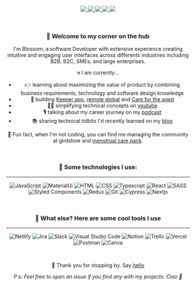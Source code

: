 <div align="center">
 
<p align="center">

<a href="https://www.linkedin.com/in/blossom-babalola/"><img src="https://img.shields.io/badge/LinkedIn-0077B5?style=for-the-badge&logo=linkedin&logoColor=white"/> </a>
 <a href="https://www.youtube.com/channel/UCWqoKQfyZTTLUd4t8yBT57g"><img src="https://img.shields.io/badge/-yotube-red?style=for-the-badge&logo=youtube&logoColor=white"/> </a>
  <a href="https://anchor.fm/trant"><img src="https://img.shields.io/badge/-podcast-blue?style=for-the-badge&logo=anchor&logoColor=white"/> </a>
  <a href="https://blossom.hashnode.dev/"><img src="https://img.shields.io/badge/-blog-lightgrey?style=for-the-badge&logo=hashnode&logoColor=white"/> </a>
   <a href="https://twitter.com/BabalolaBlossom"><img src="https://img.shields.io/badge/Twitter-1DA1F2?style=for-the-badge&logo=twitter&logoColor=white"/> </a>
</p>
<br>

<div style="text-align:center">
<h3>👋 Welcome to my corner on the hub </h3> 

I'm Blossom, a software Developer with extensive experience creating intuitive and engaging user interfaces across differents industries including B2B, B2C, SMEs, and large enterprises. 

<p style="font-style:bold"> 🔛 I am currently... </p>

- 👉 learning about maximizing the value of product by combining business requirements, technology and software design knowledge
- 🏨 building [Keeper app](), [remote global]() and [Care for the aged]()
- 👩‍💻 simplifying technical concepts on [youtube](https://www.youtube.com/channel/UCWqoKQfyZTTLUd4t8yBT57g)
- 🎙️ talking about my career journey on my [podcast](https://anchor.fm/trant)
- 📚 sharing technical tidbits I'd recently learned on my [blog](https://blossom.hashnode.dev/)

🏓 Fun fact, when I'm not coding, you can find me managing the community at girdstore and [menstrual care pack](https://www.instagram.com/menstrual_care_pack/).  
</div>

<br>

<h3> 🛬 Some technologies I use: </h3>

* * *

![JavaScript](https://img.shields.io/badge/JavaScript-323330?style=for-the-badge&logo=javascript&logoColor=F7DF1E)
![MaterialUi](https://img.shields.io/badge/Material-UI-3776AB?style=for-the-badge&logo=material-ui&logoColor=white)
![HTML](https://img.shields.io/badge/HTML5-E34F26?style=for-the-badge&logo=html5&logoColor=white)
![CSS](https://img.shields.io/badge/CSS3-1572B6?style=for-the-badge&logo=css3&logoColor=white)
![Typescript](https://img.shields.io/badge/TypeScript-007ACC?style=for-the-badge&logo=typescript&logoColor=white)
![React](https://img.shields.io/badge/React-20232A?style=for-the-badge&logo=react&logoColor=61DAFB)
![SASS](https://img.shields.io/badge/Sass-CC6699?style=for-the-badge&logo=sass&logoColor=white)
![Styled Components](https://img.shields.io/badge/styled--components-DB7093?style=for-the-badge&logo=styled-components&logoColor=white)
![Redux](https://img.shields.io/badge/Redux-593D88?style=for-the-badge&logo=redux&logoColor=white)
![Git](https://img.shields.io/badge/Git-F05032?style=for-the-badge&logo=git&logoColor=white)
![Cypress](https://img.shields.io/badge/-cypress-purple?style=for-the-badge&logo=cypress&logoColor=white)
![Nextjs](https://img.shields.io/badge/-nextjs-black?style=for-the-badge&logo=nextjs&logoColor=white)

<br>

<h3> 🐳 What else? Here are some cool tools I use </h3>

* * *

![Netlify](https://img.shields.io/badge/-netlify-red?style=for-the-badge&logo=netlify&logoColor=white)
![Jira](https://img.shields.io/badge/-jira-blue?style=for-the-badge&logo=jira&logoColor=white)
![Slack](https://img.shields.io/badge/-slack-white?style=for-the-badge&logo=slack&logoColor=white)
![Visual Studio Code](https://img.shields.io/badge/Visual_Studio_Code-0078D4?style=for-the-badge&logo=visual%20studio%20code&logoColor=white)
![Notion](https://img.shields.io/badge/Notion-000000?style=for-the-badge&logo=notion&logoColor=white)
![Trello](https://img.shields.io/badge/Trello-0052CC?style=for-the-badge&logo=trello&logoColor=white)
![Vercel](https://img.shields.io/badge/Vercel-000000?style=for-the-badge&logo=vercel&logoColor=white)
![Postman](https://img.shields.io/badge/Postman-FF6C37?style=for-the-badge&logo=Postman&logoColor=white)
![Canva](https://img.shields.io/badge/Canva-%2300C4CC.svg?&style=for-the-badge&logo=Canva&logoColor=white)

<br>

👐 Thank you for stopping by. Say [hello](https://www.linkedin.com/in/blossom-babalola/)

_P.s: Feel free to open an issue if you find any with my projects. Ciao 🍵_

</div>
